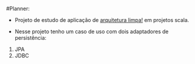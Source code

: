 #Planner:

- Projeto de estudo de aplicação de [arquitetura limpa!](https://blog.8thlight.com/uncle-bob/2012/08/13/the-clean-architecture.html) em projetos scala.

- Nesse projeto tenho um caso de uso com dois adaptadores de persistência:
1. JPA
2. JDBC






